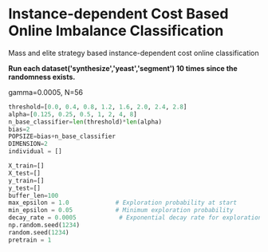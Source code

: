 # Instance-dependent Cost Based Online Imbalance Classification
Mass and elite strategy based instance-dependent cost online classification

**Run each dataset('synthesize','yeast','segment') 10 times since the randomness exists.**


gamma=0.0005, N=56

```python
threshold=[0.0, 0.4, 0.8, 1.2, 1.6, 2.0, 2.4, 2.8]
alpha=[0.125, 0.25, 0.5, 1, 2, 4, 8]
n_base_classifier=len(threshold)*len(alpha)
bias=2
POPSIZE=bias+n_base_classifier
DIMENSION=2
individual = []

X_train=[] 
X_test=[] 
y_train=[] 
y_test=[] 
buffer_len=100
max_epsilon = 1.0             # Exploration probability at start
min_epsilon = 0.05            # Minimum exploration probability 
decay_rate = 0.0005            # Exponential decay rate for exploration prob
np.random.seed(1234)
random.seed(1234)
pretrain = 1
```

